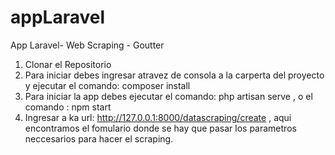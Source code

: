 # appLaravel
App Laravel- Web Scraping -  Goutter 


1. Clonar el Repositorio
2. Para iniciar debes ingresar atravez de consola a la carperta del proyecto y ejecutar  el comando:  composer install  
4. Para iniciar la app debes ejecutar el comando: php artisan serve ,  o el comando :  npm start
5. Ingresar a ka url: http://127.0.0.1:8000/datascraping/create , aqui encontramos el fomulario donde se hay que pasar los parametros neccesarios para hacer el scraping.
